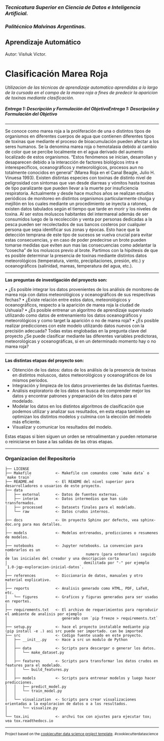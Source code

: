 ### *Tecnicatura Superior en Ciencia de Datos e Inteligencia Artificial.*
### *Politécnico Malvinas Argentinas.*

## Aprendizaje Automático
Autor: Visñuk Victor.
# **Clasificación Marea Roja**
*Utilizacion de las técnicas de aprendizaje automatico aprendidas a lo largo de la cursada en el campo de la marea roja a fines de predecir la aparicion de toxinas mediante clasificación.*

##### Entrega 1: Descripción y Formulación del ObjetivoEntrega 1: Descripción y Formulación del Objetivo

------------

Se conoce como marea roja a la proliferación de una o distintos tipos de organismos en diferentes cuerpos de agua que contienen diferentes tipos de toxinas que mediante el proceso de bioacumulación pueden afectar a los seres humanos. Se la denomina marea roja o hemotalasia debido al cambio de color que se percibe localmente en el agua derivado del aumento localizado de estos organismos.
“Estos fenómenos se inician, desarrollan y desaparecen debido a la interacción de factores biológicos intra e interespecíficos, oceanográficos y meteorológicos, procesos aun no totalmente conocidos en general” (Marea Roja en el Canal Beagle, Julio H. Vinuesa 1993).
Existen distintas especies con toxinas de distinto nivel de peligrosidad con síntomas que van desde diarreas y vómitos hasta toxinas de tipo paralizante que pueden llevar a la muerte por insuficiencia respiratoria.
Actualmente y desde hace muchos años se realizan estudios periódicos de monitoreo en distintos organismos particularmente cholga y mejillón en los cuales mediante un procedimiento se inyecta a ratones, existen datos tabulados según el tiempo que tarde en morir y los niveles de toxina.
Al ser estos moluscos habitantes del intermareal además de ser consumidos luego de la recolección y venta por personas dedicadas a la pesca pueden ser recolectados de sus bancos costeros por cualquier persona que sepa identificar sus zonas y épocas.
Esto hace que la detección temprana de este tipo de sucesos se vuelva crucial para evitar estas consecuencias, y en caso de poder predecirse un brote pueden tomarse medidas que eviten aun mas las consecuencias como adelantar la “cosecha” de los moluscos previo al brote.
Partimos con la hipótesis de que es posible determinar la presencia de toxinas mediante distintos datos meteorológicos (temperatura, viento, precipitaciones, presión, etc.) y oceanográficos (salinidad, mareas, temperatura del agua, etc.).

------------


**Las preguntas de investigación del proyecto son:**

•	¿Es posible integrar los datos provenientes de los análisis de monitoreo de marea roja con datos meteorológicos y oceanográficos de sus respectivas fechas?
•	¿Existe relación entre estos datos, meteorológicos y oceanográficos, respecto a la aparición de marea roja la ciudad de Ushuaia?
•	¿Es posible entrenar un algoritmo de aprendizaje supervisado utilizando como datos de entrenamiento los datos oceanográficos y meteorológicos y como target la aparición o no de marea roja?
•	¿Es posible realizar predicciones con este modelo utilizando datos nuevos con la precisión adecuada?
Todas estas englobadas en la pregunta clave del proyecto ¿Se puede clasificar mediante las diferentes variables predictoras, meteorológicas y oceanográficas, si en un determinado momento hay o no marea roja?

------------
**Las distintas etapas del proyecto son:**
-	Obtención de los datos: datos de los análisis de la presencia de toxinas en distintos moluscos, datos meteorológicos y oceanográficos de los mismos periodos.
-	Integración y limpieza de los datos provenientes de las distintas fuentes.
-	Análisis exploratorio de los datos en busca de comprender mejor los datos y encontrar patrones y preparación de los datos para el modelado.
-	Modelar los datos en los distintos algoritmos de clasificación que podemos utilizar y analizar sus resultados, en esta etapa también se optimizan los distintos modelos y culmina con la elección del modelo más eficiente.
-	Visualizar y comunicar los resultados del modelo.

Estas etapas si bien siguen un orden se retroalimentan y pueden retomarse o reiniciarse en base a las salidas de las otras etapas.

------------

### Organizacion del Repositorio
    
    ├── LICENSE
    ├── Makefile           <- Makefile con comandos como `make data` o `make train`
    ├── README.md          <- El README del nivel superior para desarrolladores o usuarios de este proyecto.
    ├── data
    │   ├── external       <- Datos de fuentes externas.
    │   ├── interim        <- Datos intermedios que han sido transformados.
    │   ├── processed      <- Datasets finales para el modelado.
    │   └── raw            <- Datos crudos internos.
    │
    ├── docs               <- Un proyecto Sphinx por defecto, vea sphinx-doc.org para mas detalles.
    │
    ├── models             <- Modelos entrenados, predicciones o resumenes de modelos.
    │
    ├── notebooks          <- Jupyter notebooks. La convencion para            		nombrarlos es un
    │                                    numero (para ordenarlos) seguido de las iniciales del creador y una descripcion corta 
    │                                   demilitada por "-" por ejemplo `1.0-jqp-exploracion-inicial-datos`.
    │
    ├── references         <- Diccionario de datos, manuales y otro material explicativo.
    │
    ├── reports            <- Analisis generado como HTML, PDF, LaTeX, etc.
    │   └── figures        <- Graficos y figuras generadas para ser usadas en reportes.
    │
    ├── requirements.txt   <- El archivo de requerimientos para reproducir el ambiente de analisis por ejemplo
    │                         generado con `pip freeze > requirements.txt`
    │
    ├── setup.py           <- hace el proyecto instalable mediante pip  (pip install -e .) asi src puede ser importado. can be imported
    ├── src                <- Codigo fuente usado en este proyecto.
    │   ├── __init__.py    <- Hace a src un modulo de Python
    │   │
    │   ├── data           <- Scripts para descargar o generar los datos.
    │   │   └── make_dataset.py
    │   │
    │   ├── features       <- Scripts para transformar los datos crudos en features para el modelado.
    │   │   └── build_features.py
    │   │
    │   ├── models         <- Scripts para entrenar modelos y luego hacer predicciones.
    │   │   ├── predict_model.py
    │   │   └── train_model.py
    │   │
    │   └── visualization  <- Scripts para crear visualizaciones orientadas a la exploracion de datos o a los resultados.
    │       └── visualize.py
    │
    └── tox.ini            <- archvi tox con ajustes para ejecutar tox; vea tox.readthedocs.io


--------

<p><small>Project based on the <a target="_blank" href="https://drivendata.github.io/cookiecutter-data-science/">cookiecutter data science project template</a>. #cookiecutterdatascience</small></p>
